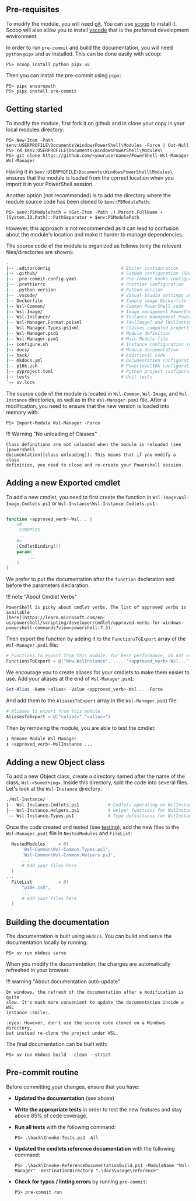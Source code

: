 ## Pre-requisites

To modify the module, you will need [git]. You can use [scoop] to install it.
Scoop will also allow you to install [vscode] that is the preferred development
environment.

In order to run `pre-commit` and build the documentation, you will need `python`
`pipx` and `uv` installed. This can be done easily with scoop:

```ps1con
PS> scoop install python pipx uv
```

Then you can install the pre-commit using `pipx`:

```ps1con
PS> pipx ensurepath
PS> pipx install pre-commit
```

## Getting started

To modify the module, first fork it on github and in clone your copy in your
local modules directory:

```ps1con
PS> New-Item -Path $env:USERPROFILE\Documents\WindowsPowerShell\Modules -Force | Out-Null
PS> cd $env:USERPROFILE\Documents\WindowsPowerShell\Modules\
PS> git clone https://github.com/<yourusername>/PowerShell-Wsl-Manager Wsl-Manager
```

Having it in `$env:USERPROFILE\Documents\WindowsPowerShell\Modules\` ensures
that the module is loaded from the correct location when you import it in your
PowerShell session.

Another option (not recommended) is to add the directory where the module source
code has been cloned to `$env:PSModulePath`:

```ps1con
PS> $env:PSModulePath = (Get-Item -Path .).Parent.FullName + [System.IO.Path]::PathSeparator + $env:PSModulePath
```

However, this approach is not recommended as it can lead to confusion about the
module's location and make it harder to manage dependencies.

The source code of the module is organized as follows (only the relevant
files/directories are shown):

```bash
.
|-- .editorconfig                           # Editor configuration
|-- .github/                                # GitHub configuration (GHA workflows)
|-- .pre-commit-config.yaml                 # Pre-commit hooks configuration
|-- .prettierrc                             # Prettier configuration
|-- .python-version                         # Python version
|-- .vscode/                                # Visual Studio settings and launch configurations
|-- Dockerfile                              # Sample image Dockerfile
|-- Wsl-Common/                             # Common PowerShell code
|-- Wsl-Image/                              # Image management PowerShell code
|-- Wsl-Instance/                           # Instance management PowerShell code
|-- Wsl-Manager.Format.ps1xml               # [WslImage] and [WslInstance] formatting rules
|-- Wsl-Manager.Types.ps1xml                # Classes computed properties
|-- Wsl-Manager.psd1                        # Module definition
|-- Wsl-Manager.psm1                        # Main Module file
|-- configure.sh                            # Instance configuration script
|-- docs/                                   # Module documentation
|-- hack/                                   # Additional code
|-- mkdocs.yml                              # Documentation configuration (mkdocs)
|-- p10k.zsh                                # Powerlevel10k configuration
|-- pyproject.toml                          # Python project configuration (mkdocs)
|-- tests                                   # Unit tests
`-- uv.lock
```

The source code of the module is located in `Wsl-Common`, `Wsl-Image`, and
`Wsl-Instance` directories, as well as in the `Wsl-Manager.psm1` file. After a
modification, you need to ensure that the new version is loaded into memory
with:

```ps1con
PS> Import-Module Wsl-Manager -Force
```

!!! Warning "No unloading of Classes"

    Class definitions are not unloaded when the module is reloaded (see [powershell
    documentation][class unloading]). This means that if you modify a class
    definition, you need to close and re-create your Powershell session.

## Adding a new Exported cmdlet

To add a new cmdlet, you need to first create the function in
`Wsl-Image\Wsl-Image.Cmdlets.ps1` or `Wsl-Instance\Wsl-Instance.Cmdlets.ps1` :

```powershell

function <approved_verb>-Wsl... {
    <#
    .SYNOPSIS
    ...
    #>
    [CmdletBinding()]
    param(
        ...
    )
}
```

We prefer to put the documentation after the `function` declaration and before
the parameters declaration.

!!! note "About Cmdlet Verbs"

    PowerShell is picky about cmdlet verbs. The list of approved verbs is available
    [here](https://learn.microsoft.com/en-us/powershell/scripting/developer/cmdlet/approved-verbs-for-windows-powershell-commands?view=powershell-7.3).

Then export the function by adding it to the `FunctionsToExport` array of the
`Wsl-Manager.psd1` file:

```powershell
# Functions to export from this module, for best performance, do not use wildcards and do not delete the entry, use an empty array if there are no functions to export.
FunctionsToExport = @("New-WslInstance", ..., "<approved_verb>-Wsl...")
```

We encourage you to create aliases for your cmdlets to make them easier to use.
Add your aliases at the end of `Wsl-Manager.psm1`:

```powershell
Set-Alias -Name <alias> -Value <approved_verb>-Wsl... -Force
```

And add them to the `AliasesToExport` array in the `Wsl-Manager.psd1` file:

```powershell
# Aliases to export from this module
AliasesToExport = @("<alias>","<alias>")
```

Then by removing the module, you are able to test the cmdlet:

```bash
❯ Remove-Module Wsl-Manager
❯ <approved_verb>-WslInstance ...
```

## Adding a new Object class

To add a new Object class, create a directory named after the name of the class,
`Wsl-<Something>`. Inside this directory, split the code into several files.
Let's look at the `Wsl-Instance` directory:

```bash
./Wsl-Instance/
|-- Wsl-Instance.Cmdlets.ps1           # Cmdlets operating on WslInstance objects
|-- Wsl-Instance.Helpers.ps1           # Helper functions for WslInstance objects
`-- Wsl-Instance.Types.ps1             # Type definitions for WslInstance objects
```

Once the code created and tested (see [testing](testing.md)), add the new files
to the `Wsl-Manager.psd1` file in `NestedModules` and `FileList`:

```powershell
  NestedModules     = @(
      'Wsl-Common\Wsl-Common.Types.ps1',
      'Wsl-Common\Wsl-Common.Helpers.ps1',
      ...
      # Add your files here
  )
...
  FileList          = @(
      "p10k.zsh",
      ...
      # Add your files here
  )
```

## Building the documentation

The documentation is built using `mkdocs`. You can build and serve the
documentation locally by running:

```ps1con
PS> uv run mkdocs serve
```

When you modify the documentation, the changes are automatically refreshed in
your browser.

!!! warning "About documentation auto-update"

    On windows, the refresh of the documentation after a modification is quite
    slow. It's much more convenient to update the documentation inside a WSL
    instance :smile:.

    :eyes: However, don't use the source code cloned on a Windows directory,
    but instead re-clone the project under WSL.

The final documentation can be built with:

```ps1con
PS> uv run mkdocs build --clean --strict
```

## Pre-commit routine

Before committing your changes, ensure that you have:

- **Updated the documentation** (see above)
- **Write the appropriate tests** in order to test the new features and stay
  above 85% of code coverage.
- **Run all tests** with the following command:

  ```ps1con
  PS> .\hack\Invoke-Tests.ps1 -All
  ```

- **Updated the cmdlets reference documentation** with the following command:

  ```ps1con
  PS> .\hack\Invoke-ReferenceDocumentationBuild.ps1 -ModuleName "Wsl-Manager" -DestinationDirectory ".\docs\usage\reference"
  ```

- **Check for typos / linting errors** by running `pre-commit`:

  ```ps1con
  PS> pre-commit run
  ```

<!-- prettier-ignore-start -->
[git]: https://git-scm.com/download/win
[scoop]: https://scoop.sh/
[vscode]: https://code.visualstudio.com/
[class unloading]: https://learn.microsoft.com/en-us/powershell/module/microsoft.powershell.core/about/about_classes?view=powershell-7.5#loading-newly-changed-code-during-development
<!-- prettier-ignore-end -->
